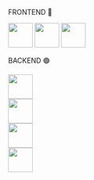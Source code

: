 

<p align="center">
  <p>FRONTEND 🔴</p>
  <img src="https://cdn.jsdelivr.net/gh/devicons/devicon/icons/html5/html5-original.svg" width="50" height="50" />
  <img src="https://cdn.jsdelivr.net/gh/devicons/devicon/icons/css3/css3-original.svg" width="50" height="50" />
  <img src="https://cdn.jsdelivr.net/gh/devicons/devicon/icons/javascript/javascript-original.svg" width="50" height="50" />

  <p>BACKEND 🟢<p>
  <img src="https://cdn.jsdelivr.net/gh/devicons/devicon/icons/nodejs/nodejs-original.svg" width="50" height="50" />
  <br>
  <img src="https://cdn.jsdelivr.net/gh/devicons/devicon/icons/express/express-original.svg" width="50" height="50" />
  <br>
  <img src="https://cdn.jsdelivr.net/gh/devicons/devicon/icons/mysql/mysql-original.svg" width="50" height="50" />
  <br>
  <img src="https://cdn.jsdelivr.net/gh/devicons/devicon/icons/mongodb/mongodb-original.svg" width="50" height="50" />
</p>



